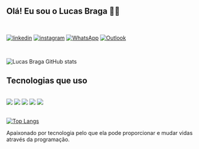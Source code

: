 ## Olá! Eu sou o Lucas Braga 🖐🏻
<br/>

[![linkedin](https://img.shields.io/badge/LinkedIn-0077B5?style=for-the-badge&logo=linkedin&logoColor=white)](https://www.linkedin.com/in/lucas-braga-bb39ba216)
[![instagram](https://img.shields.io/badge/Instagram-E4405F?style=for-the-badge&logo=instagram&logoColor=white)](https://www.instagram.com/eo_braga/)
[![WhatsApp](https://img.shields.io/badge/WhatsApp-25D366?style=for-the-badge&logo=whatsapp&logoColor=white)](https://wa.me/5511984744610)
[![Outlook](https://img.shields.io/badge/Microsoft_Outlook-0078D4?style=for-the-badge&logo=microsoft-outlook&logoColor=white)](mailto:lucasbraga_a@outlook.com?subject=&body=)

<br/>

![Lucas Braga GitHub stats](https://github-readme-stats.vercel.app/api?username=devlucasbraga&show_icons=true&theme=tokyonight)




## Tecnologias que uso 

<div style="inline_block"><br/>
<img align="center alt="html5 src="https://img.shields.io/badge/HTML5-E34F26?style=for-the-badge&logo=html5&logoColor=white"/>
<img align="center alt="html5 src="https://img.shields.io/badge/CSS3-1572B6?style=for-the-badge&logo=css3&logoColor=white"/>
<img align="center alt="html5 src="https://img.shields.io/badge/JavaScript-F7DF1E?style=for-the-badge&logo=javascript&logoColor=black"/>
<img align="center alt="html5 src="https://img.shields.io/badge/React-20232A?style=for-the-badge&logo=react&logoColor=61DAFB" />
<img align="center alt="html5 src="https://img.shields.io/badge/Node.js-43853D?style=for-the-badge&logo=node.js&logoColor=white" />
</div><br/>

[![Top Langs](https://github-readme-stats.vercel.app/api/top-langs/?username=devlucasbraga&layout=compact)](https://github.com/devlucasbraga/github-readme-stats)

Apaixonado por tecnologia pelo que ela pode proporcionar e mudar vidas através da programação.
